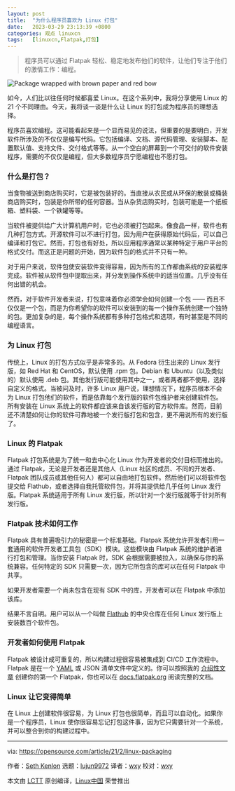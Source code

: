 ```yaml
---
layout: post
title:	"为什么程序员喜欢为 Linux 打包"
date:	2023-03-29 23:13:39 +0800 
categories:	观点 linuxcn 
tags:	[linuxcn,Flatpak,打包]
---
```




> 
> 程序员可以通过 Flatpak 轻松、稳定地发布他们的软件，让他们专注于他们的激情工作：编程。
> 
> 
> 


![](/Asserts/Images//attachment/album/202303/29/231331qb9ye8gggeekvce1.jpg "Package wrapped with brown paper and red bow")


如今，人们比以往任何时候都喜爱 Linux。在这个系列中，我将分享使用 Linux 的 21 个不同理由。今天，我将谈一谈是什么让 Linux 的打包成为程序员的理想选择。


程序员喜欢编程。这可能看起来是一个显而易见的说法，但重要的是要明白，开发软件所涉及的不仅仅是编写代码。它包括编译、文档、源代码管理、安装脚本、配置默认值、支持文件、交付格式等等。从一个空白的屏幕到一个可交付的软件安装程序，需要的不仅仅是编程，但大多数程序员宁愿编程也不愿打包。


### 什么是打包？


当食物被送到商店购买时，它是被包装好的。当直接从农民或从环保的散装或桶装商店购买时，包装是你所带的任何容器。当从杂货店购买时，包装可能是一个纸板箱、塑料袋、一个铁罐等等。


当软件被提供给广大计算机用户时，它也必须被打包起来。像食品一样，软件也有几种打包方式。开源软件可以不进行打包，因为用户在获得原始代码后，可以自己编译和打包它。然而，打包也有好处，所以应用程序通常以某种特定于用户平台的格式交付。而这正是问题的开始，因为软件包的格式并不只有一种。


对于用户来说，软件包使安装软件变得容易，因为所有的工作都由系统的安装程序完成。软件被从软件包中提取出来，并分发到操作系统中的适当位置。几乎没有任何出错的机会。


然而，对于软件开发者来说，打包意味着你必须学会如何创建一个包 —— 而且不仅仅是一个包，而是为你希望你的软件可以安装到的每一个操作系统创建一个独特的包。更加复杂的是，每个操作系统都有多种打包格式和选项，有时甚至是不同的编程语言。


### 为 Linux 打包


传统上，Linux 的打包方式似乎是非常多的。从 Fedora 衍生出来的 Linux 发行版，如 Red Hat 和 CentOS，默认使用 .rpm 包。Debian 和 Ubuntu（以及类似的）默认使用 .deb 包。其他发行版可能使用其中之一，或者两者都不使用，选择自定义的格式。当被问及时，许多 Linux 用户说，理想情况下，程序员根本不会为 Linux 打包他们的软件，而是依靠每个发行版的软件包维护者来创建软件包。所有安装在 Linux 系统上的软件都应该来自该发行版的官方软件库。然而，目前还不清楚如何让你的软件可靠地被一个发行版打包和包含，更不用说所有的发行版了。


### Linux 的 Flatpak


Flatpak 打包系统是为了统一和去中心化 Linux 作为开发者的交付目标而推出的。通过 Flatpak，无论是开发者还是其他人（Linux 社区的成员、不同的开发者、Flatpak 团队成员或其他任何人）都可以自由地打包软件。然后他们可以将软件包提交给 Flathub，或者选择自我托管软件包，并将其提供给几乎任何 Linux 发行版。Flatpak 系统适用于所有 Linux 发行版，所以针对一个发行版就等于针对所有发行版。


### Flatpak 技术如何工作


Flatpak 具有普遍吸引力的秘密是一个标准基础。Flatpak 系统允许开发者引用一套通用的软件开发者工具包（SDK）模块。这些模块由 Flatpak 系统的维护者进行打包和管理。当你安装 Flatpak 时，SDK 会根据需要被拉入，以确保与你的系统兼容。任何特定的 SDK 只需要一次，因为它所包含的库可以在任何 Flatpak 中共享。


如果开发者需要一个尚未包含在现有 SDK 中的库，开发者可以在 Flatpak 中添加该库。


结果不言自明。用户可以从一个叫做 [Flathub](https://flatpak.org/setup/) 的中央仓库在任何 Linux 发行版上安装数百个软件包。


### 开发者如何使用 Flatpak


Flatpak 被设计成可重复的，所以构建过程很容易被集成到 CI/CD 工作流程中。Flatpak 是在一个 [YAML](https://www.redhat.com/sysadmin/yaml-beginners) 或 JSON 清单文件中定义的。你可以按照我的 [介绍性文章](https://opensource.com/article/19/10/how-build-flatpak-packaging) 创建你的第一个 Flatpak，你也可以在 [docs.flatpak.org](https://docs.flatpak.org/en/latest/index.html) 阅读完整的文档。


### Linux 让它变得简单


在 Linux 上创建软件很容易，为 Linux 打包也很简单，而且可以自动化。如果你是一个程序员，Linux 使你很容易忘记打包这件事，因为它只需要针对一个系统，并可以整合到你的构建过程中。




---


via: <https://opensource.com/article/21/2/linux-packaging>


作者：[Seth Kenlon](https://opensource.com/users/seth) 选题：[lujun9972](https://github.com/lujun9972) 译者：[wxy](https://github.com/wxy) 校对：[wxy](https://github.com/wxy)


本文由 [LCTT](https://github.com/LCTT/TranslateProject) 原创编译，[Linux中国](https://linux.cn/) 荣誉推出
